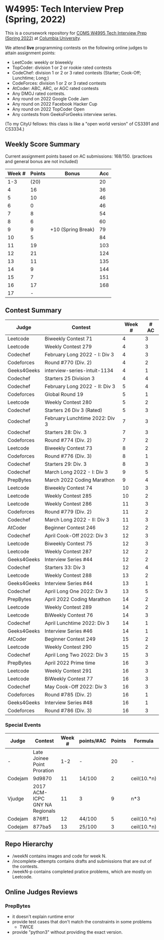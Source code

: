 # W4995: Tech Interview Prep (Spring, 2022)

This is a coursework repository for [COMS W4995 Tech Interview Prep (Spring 2022)](http://www.columbia.edu/cu/bulletin/uwb/#/cu/bulletin/uwb/subj/COMS/W4995-20221-014) at [Columbia University](http://columbia.edu/).

We attend **live** programming contests on the following online judges to attain assignment points:

- LeetCode: weekly or biweekly
- TopCoder: division 1 or 2 or rookie rated contests
- CodeChef: division 1 or 2 or 3 rated contests (Starter; Cook-Off; Lunchtime; Long;)
- CodeForces: division 1 or 2 or 3 rated contests
- AtCoder: ABC, ARC, or AGC rated contests
- Any DMOJ rated contests.
- Any round on 2022 Google Code Jam
- Any round on 2022 Facebook Hacker Cup
- Any round on 2022 TopCoder Open
- Any contests from GeeksForGeeks interview series.

(To my CityU fellows: this class is like a "open world version" of CS3391 and CS3334.)

## Weekly Score Summary

Current assignment points based on AC submissions: 168/150.
(practices and general bonus are not included)

| Week # | Points | Bonus              | Acc |
| ------ | ------ | ------------------ | --- |
| 1-3    | (20)   |                    | 20  |
| 4      | 16     |                    | 36  |
| 5      | 10     |                    | 46  |
| 6      | 0      |                    | 46  |
| 7      | 8      |                    | 54  |
| 8      | 6      |                    | 60  |
| 9      | 9      | +10 (Spring Break) | 79  |
| 10     | 5      |                    | 84  |
| 11     | 19     |                    | 103 |
| 12     | 21     |                    | 124 |
| 13     | 11     |                    | 135 |
| 14     | 9      |                    | 144 |
| 15     | 7      |                    | 151 |
| 16     | 17     |                    | 168 |
| 17     | -      |                    |     |

## Contest Summary

| Judge       | Contest                        | Week # | # AC |
| ----------- | ------------------------------ | ------ | ---- |
| Leetcode    | Biweekly Contest 71            | 4      | 3    |
| Leetcode    | Weekly Contest 279             | 4      | 3    |
| Codechef    | February Long 2022 - I: Div 3  | 4      | 3    |
| Codeforces  | Round #770 (Div. 2)            | 4      | 2    |
| Geeks4Geeks | interview-series-intuit-1134   | 4      | 1    |
| Codechef    | Starters 25 Division 3         | 4      | 4    |
| Codechef    | February Long 2022 - II: Div 3 | 5      | 4    |
| Codeforces  | Global Round 19                | 5      | 1    |
| Leetcode    | Weekly Contest 280             | 5      | 2    |
| Codechef    | Starters 26 Div 3 (Rated)      | 5      | 3    |
| Codechef    | February Lunchtime 2022: Div 3 | 7      | 3    |
| Codechef    | Starters 28: Div. 3            | 7      | 3    |
| Codeforces  | Round #774 (Div. 2)            | 7      | 2    |
| Leetcode    | Biweekly Contest 73            | 8      | 2    |
| Codeforces  | Round #776 (Div. 3)            | 8      | 1    |
| Codechef    | Starters 29: Div. 3            | 8      | 3    |
| Codechef    | March Long 2022 - I: Div 3     | 9      | 5    |
| PrepBytes   | March 2022 Coding Marathon     | 9      | 4    |
| Leetcode    | Biweekly Contest 74            | 10     | 3    |
| Leetcode    | Weekly Contest 285             | 10     | 2    |
| Leetcode    | Weekly Contest 286             | 11     | 3    |
| Codeforces  | Round #779 (Div. 2)            | 11     | 2    |
| Codechef    | March Long 2022 - II: Div 3    | 11     | 3    |
| AtCoder     | Beginner Contest 246           | 12     | 2    |
| Codechef    | April Cook-Off 2022: Div 3     | 12     | 3    |
| Leetcode    | Biweekly Contest 75            | 12     | 3    |
| Leetcode    | Weekly Contest 287             | 12     | 2    |
| Geeks4Geeks | Interview Series #44           | 12     | 2    |
| Codechef    | Starters 33: Div 3             | 12     | 4    |
| Leetcode    | Weekly Contest 288             | 13     | 2    |
| Geeks4Geeks | Interview Series #44           | 13     | 1    |
| Codechef    | April Long One 2022: Div 3     | 13     | 5    |
| PrepBytes   | April 2022 Coding Marathon     | 14     | 2    |
| Leetcode    | Weekly Contest 289             | 14     | 2    |
| Leetcode    | BiWeekly Contest 76            | 14     | 3    |
| Codechef    | April Lunchtime 2022: Div 3    | 14     | 1    |
| Geeks4Geeks | Interview Series #46           | 14     | 1    |
| AtCoder     | Beginner Contest 249           | 15     | 2    |
| Leetcode    | Weekly Contest 290             | 15     | 2    |
| Codechef    | April Long Two 2022: Div 3     | 15     | 3    |
| PrepBytes   | April 2022 Prime time          | 16     | 3    |
| Leetcode    | Weekly Contest 291             | 16     | 3    |
| Leetcode    | BiWeekly Contest 77            | 16     | 3    |
| Codechef    | May Cook-Off 2022: Div 3       | 16     | 3    |
| Codeforces  | Round #785 (Div. 2)            | 16     | 1    |
| Geeks4Geeks | Interview Series #48           | 16     | 1    |
| Codeforces  | Round #786 (Div. 3)            | 16     | 3    |

<!--
Code Mania is unrated!!! 🤦
| Judge    | Contest                   | Week # | # AC |
| -------- | ------------------------- | ------ | ---- |
| Codechef | Code Mania 3 Apr COMA2022 | 12     | 2    |
-->

### Special Events

| Judge   | Contest                        | Week # | points/#AC | Points | Formula     |
| ------- | ------------------------------ | ------ | ---------- | ------ | ----------- |
| -       | Late Joinee Point Proration    | 1-2    | -          | 20     | -           |
| Codejam | 9d9870                         | 11     | 14/100     | 2      | ceil(10.*n) |
| Vjudge  | 2017 ACM-ICPC GNY NA Regionals | 11     | 3          | 9      | n*3         |
| Codejam | 876ff1                         | 12     | 44/100     | 5      | ceil(10.*n) |
| Codejam | 877ba5                         | 13     | 25/100     | 3      | ceil(10.*n) |


## Repo Hierarchy

- /weekN contains images and code for week N.
- /incomplete-attempts contains drafts and submissions that are out of the contests.
- /weekN-p contains completed pratice problems, which are mostly on Leetcode.

## Online Judges Reviews

### PrepBytes

- it doesn't explain runtime error
- provide test cases that don't match the constraints in some problems
  - TWICE
- provide "python3" without providing the exact version.
